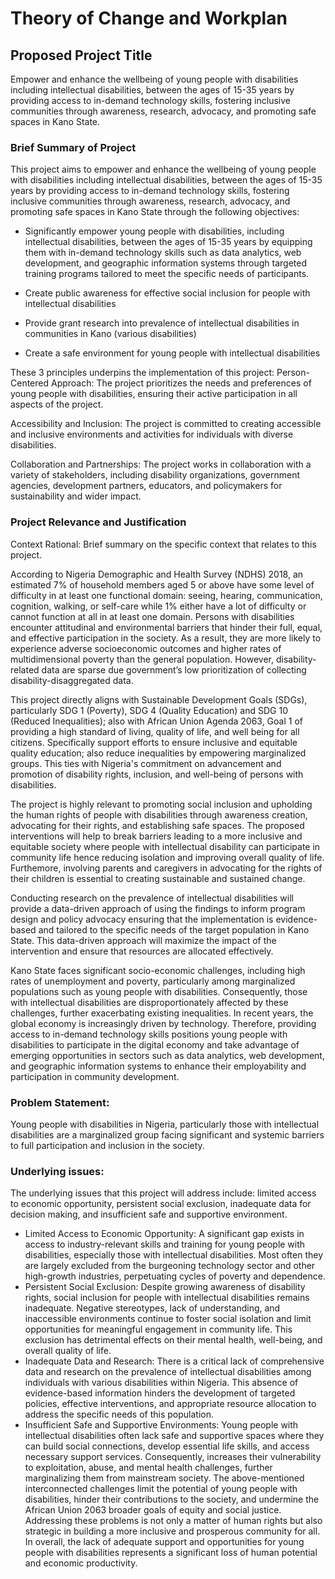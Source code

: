 # Theory of Change and Workplan

## Proposed Project Title
Empower and enhance the wellbeing of young people with disabilities including intellectual disabilities, between the ages of 15-35 years by providing access to in-demand technology skills, fostering inclusive communities through awareness, research, advocacy, and promoting safe spaces in Kano State.  

### Brief Summary of Project
This project aims to empower and enhance the wellbeing of young people with disabilities including intellectual disabilities, between the ages of 15-35 years by providing access to in-demand technology skills, fostering inclusive communities through awareness, research, advocacy, and promoting safe spaces in Kano State through the following objectives:

- Significantly empower young people with disabilities, including intellectual disabilities, between the ages of 15-35 years by equipping them with in-demand technology skills such as data analytics, web development, and geographic information systems through targeted training programs tailored to meet the specific needs of participants.

- Create public awareness for effective social inclusion for people with intellectual disabilities

- Provide grant research into prevalence of intellectual disabilities in communities in Kano (various disabilities)

- Create a safe environment for young people with intellectual disabilities

These 3 principles underpins the implementation of this project:
Person-Centered Approach: The project prioritizes the needs and preferences of young people with disabilities, ensuring their active participation in all aspects of the project.

Accessibility and Inclusion: The project is committed to creating accessible and inclusive environments and activities for individuals with diverse disabilities.

Collaboration and Partnerships: The project works in collaboration with a variety of stakeholders, including disability organizations, government agencies, development partners, educators, and policymakers for sustainability and wider impact.

### Project Relevance and Justification 
Context Rational: Brief summary on the specific context that relates to this project. 

According to Nigeria Demographic and Health Survey (NDHS) 2018, an estimated 7% of household members aged 5 or above have some level of difficulty in at least one functional domain:  seeing, hearing, communication, cognition, walking, or self-care while 1% either have a lot of difficulty or cannot function at all in at least one domain. Persons with disabilities encounter attitudinal and environmental barriers that hinder their full, equal, and effective participation in the society. As a result, they are more likely to experience adverse socioeconomic outcomes and higher rates of multidimensional poverty than the general population.  However, disability-related data are sparse due government’s low prioritization of collecting disability-disaggregated data.	

This project directly aligns with Sustainable Development Goals (SDGs), particularly SDG 1 (Poverty), SDG 4 (Quality Education) and SDG 10 (Reduced Inequalities); also with African Union Agenda 2063, Goal 1 of providing a high standard of living, quality of life, and well being for all citizens. Specifically support efforts to ensure inclusive and equitable quality education; also reduce inequalities by empowering marginalized groups. This ties with Nigeria's commitment on advancement and promotion of disability rights, inclusion, and well-being of persons with disabilities. 

The project is highly relevant to promoting social inclusion and upholding the human rights of people with disabilities through awareness creation, advocating for their rights, and establishing safe spaces. The proposed interventions will help to break barriers leading to a more inclusive and equitable society where people with intellectual disability can participate in community life hence reducing isolation and improving overall quality of life. Furthemore, involving parents and caregivers in advocating for the rights of their children is essential to creating sustainable and sustained change. 

Conducting research on the prevalence of intellectual disabilities will provide a data-driven approach of using the findings to inform program design and policy advocacy ensuring that the implementation  is evidence-based and tailored to the specific needs of the target population in Kano State. This data-driven approach will maximize the impact of the intervention and ensure that resources are allocated effectively.

Kano State faces significant socio-economic challenges, including high rates of unemployment and poverty, particularly among marginalized populations such as young people with disabilities. Consequently, those with intellectual disabilities are disproportionately affected by these challenges, further exacerbating existing inequalities. In recent years, the global economy is increasingly driven by technology. Therefore, providing access to in-demand technology skills positions young people with disabilities to participate in the digital economy and take advantage of emerging opportunities in sectors such as data analytics, web development, and geographic information systems to enhance their employability and participation in community development.

### Problem Statement: 
Young people with disabilities in Nigeria, particularly those with intellectual disabilities are a marginalized group facing significant and systemic barriers to full participation and inclusion in the society. 	

### Underlying issues: 
The underlying issues that this project will address include: limited access to economic opportunity, persistent social exclusion, inadequate data for decision making, and insufficient safe and supportive environment.
- Limited Access to Economic Opportunity: A significant gap exists in access to industry-relevant skills and training for young people with disabilities, especially those with intellectual disabilities. Most often they are largely excluded from the burgeoning technology sector and other high-growth industries, perpetuating cycles of poverty and dependence. 
- Persistent Social Exclusion: Despite growing awareness of disability rights, social inclusion for people with intellectual disabilities remains inadequate. Negative stereotypes, lack of understanding, and inaccessible environments continue to foster social isolation and limit opportunities for meaningful engagement in community life. This exclusion has detrimental effects on their mental health, well-being, and overall quality of life. 
- Inadequate Data and Research: There is a critical lack of comprehensive data and research on the prevalence of intellectual disabilities among individuals with various disabilities within Nigeria. This absence of evidence-based information hinders the development of targeted policies, effective interventions, and appropriate resource allocation to address the specific needs of this population. 
- Insufficient Safe and Supportive Environments: Young people with intellectual disabilities  often lack safe and supportive spaces where they can build social connections, develop essential life skills, and access necessary support services. Consequently, increases their vulnerability to exploitation, abuse, and mental health challenges, further marginalizing them from mainstream society. 
The above-mentioned interconnected challenges limit the potential of young people with disabilities, hinder their contributions to the society, and undermine the African Union 2063 broader goals of equity and social justice. Addressing these problems is not only a matter of human rights but also strategic in building a more inclusive and prosperous community for all. In overall, the  lack of adequate support and opportunities for young people with disabilities represents a significant loss of human potential and economic productivity.









 
